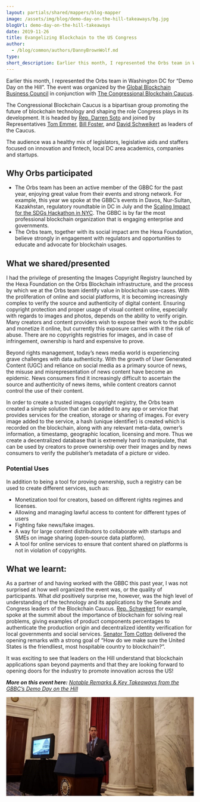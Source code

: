 ```yaml
---
layout: partials/shared/mappers/blog-mapper
image: /assets/img/blog/demo-day-on-the-hill-takeaways/bg.jpg
blogUrl: demo-day-on-the-hill-takeaways
date: 2019-11-26
title: Evangelizing Blockchain to the US Congress
author:
  - /blog/common/authors/DannyBrownWolf.md
type:
short_description: Earlier this month, I represented the Orbs team in Washington DC for “Demo Day on the Hill”. The event was organized by the [Global Blockchain Business Council](https://gbbcouncil.org/) in conjunction with [The Congressional Blockchain Caucus](https://soto.house.gov/media/press-releases/rep-darren-soto-named-co-chair-congressional-blockchain-caucus).
---
```


Earlier this month, I represented the Orbs team in Washington DC for “Demo Day on the Hill”. The event was organized by the [Global Blockchain Business Council](https://gbbcouncil.org/) in conjunction with [The Congressional Blockchain Caucus](https://soto.house.gov/media/press-releases/rep-darren-soto-named-co-chair-congressional-blockchain-caucus).

The Congressional Blockchain Caucus is a bipartisan group promoting the future of blockchain technology and shaping the role Congress plays in its development. It is headed by [Rep. Darren Soto](https://twitter.com/RepDarrenSoto) and joined by Representatives [Tom Emmer](https://twitter.com/RepTomEmmer), [Bill Foster](https://twitter.com/RepBillFoster), and [David Schweikert](https://twitter.com/RepDavid) as leaders of the Caucus.

The audience was a healthy mix of legislators, legislative aids and staffers focused on innovation and fintech, local DC area academics, companies and startups.

## Why Orbs participated

- The Orbs team has been an active member of the GBBC for the past year, enjoying great value from their events and strong network. For example, this year we spoke at the GBBC’s events in Davos, Nur-Sultan, Kazakhstan, regulatory roundtable in DC in July and the [Scaling Impact for the SDGs Hackathon in NYC](http://gbbcouncil.org/event/hackathon-alongside-the-un-general-assembly/). The GBBC is by far the most professional blockchain organization that is engaging enterprise and governments.
- The Orbs team, together with its social impact arm the Hexa Foundation, believe strongly in engagement with regulators and opportunities to educate and advocate for blockchain usages.

## What we shared/presented

I had the privilege of presenting the Images Copyright Registry launched by the Hexa Foundation on the Orbs Blockchain infrastructure, and the process by which we at the Orbs team identify value in blockchain use-cases. With the proliferation of online and social platforms, it is becoming increasingly complex to verify the source and authenticity of digital content. Ensuring copyright protection and proper usage of visual content online, especially with regards to images and photos, depends on the ability to verify origin. Many creators and content providers wish to expose their work to the public and monetize it online, but currently this exposure carries with it the risk of abuse. There are no copyrights registries for images, and in case of infringement, ownership is hard and expensive to prove.

Beyond rights management, today’s news media world is experiencing grave challenges with data authenticity. With the growth of User Generated Content (UGC) and reliance on social media as a primary source of news, the misuse and misrepresentation of news content have become an epidemic. News consumers find it increasingly difficult to ascertain the source and authenticity of news items, while content creators cannot control the use of their content.

In order to create a trusted images copyright registry, the Orbs team created a simple solution that can be added to any app or service that provides services for the creation, storage or sharing of images. For every image added to the service, a hash (unique identifier) is created which is recorded on the blockchain, along with any relevant meta-data, owner’s information, a timestamp, geographic location, licensing and more. Thus we create a decentralized database that is extremely hard to manipulate, that can be used by creators to prove ownership over their images and by news consumers to verify the publisher’s metadata of a picture or video.

### Potential Uses

In addition to being a tool for proving ownership, such a registry can be used to create different services, such as:

- Monetization tool for creators, based on different rights regimes and licenses.
- Allowing and managing lawful access to content for different types of users
- Fighting fake news/fake images.
- A way for large content distributors to collaborate with startups and SMEs on image sharing (open-source data platform).
- A tool for online services to ensure that content shared on platforms is not in violation of copyrights.

## What we learnt:

As a partner of and having worked with the GBBC this past year, I was not surprised at how well organized the event was, or the quality of participants. What _did_ positively surprise me, however, was the high level of understanding of the technology and its applications by the Senate and Congress leaders of the Blockchain Caucus. [Rep. Schwekert](https://twitter.com/RepDavid) for example, spoke at the summit about the importance of blockchain for solving real problems, giving examples of product components percentages to authenticate the production origin and decentralized identity verification for local governments and social services. [Senator Tom Cotton](https://twitter.com/SenTomCotton) delivered the opening remarks with a strong goal of “How do we make sure the United States is the friendliest, most hospitable country to blockchain?”.

It was exciting to see that leaders on the Hill understand that blockchain applications span beyond payments and that they are looking forward to opening doors for the industry to promote innovation across the US!

_**More on this event here:**_ [_Notable Remarks & Key Takeaways from the GBBC’s Demo Day on the Hill_](https://medium.com/@GBBC/notable-remarks-key-takeaways-from-the-gbbcs-demo-day-on-the-hill-258a895f8d50)

![Senator Tom Cotton (AR) speaks at “Demo Day on the Hill” (via GBBC)](/assets/img/blog/demo-day-on-the-hill-takeaways/Senator-Tom-Cotton-AR-speaks-at-“Demo-Day-on-the-Hill”-1-1199x630.jpeg)
